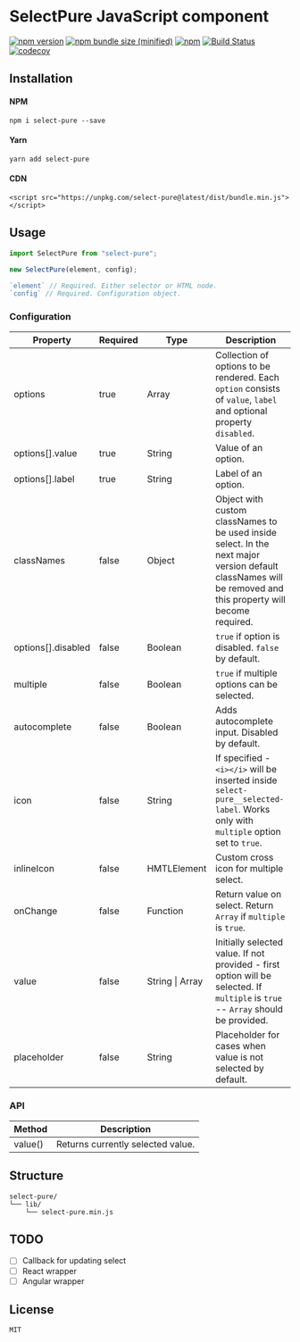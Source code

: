 # SelectPure JavaScript component

[![npm version](https://img.shields.io/npm/v/select-pure.svg)](https://www.npmjs.com/package/select-pure)
[![npm bundle size (minified)](https://img.shields.io/bundlephobia/min/select-pure.svg)](https://www.npmjs.com/package/select-pure)
[![npm](https://img.shields.io/npm/dt/select-pure.svg)](https://www.npmjs.com/package/select-pure)
[![Build Status](https://travis-ci.org/dudyn5ky1/select-pure.svg?branch=master)](https://travis-ci.org/dudyn5ky1/select-pure)
[![codecov](https://codecov.io/gh/dudyn5ky1/select-pure/branch/master/graph/badge.svg)](https://codecov.io/gh/dudyn5ky1/select-pure)

## Installation

#### NPM

```
npm i select-pure --save
```

#### Yarn

```
yarn add select-pure
```

#### CDN

```
<script src="https://unpkg.com/select-pure@latest/dist/bundle.min.js"></script>
```
## Usage

```javascript
import SelectPure from "select-pure";

new SelectPure(element, config);

`element` // Required. Either selector or HTML node.
`config` // Required. Configuration object.
```

### Configuration

| Property | Required | Type | Description |
| --- | --- | --- | --- |
| options | true | Array | Collection of options to be rendered. Each `option` consists of `value`, `label` and optional property `disabled`.  |
| options[].value | true | String | Value of an option. |
| options[].label | true | String | Label of an option. |
| classNames | false | Object | Object with custom classNames to be used inside select. In the next major version default classNames will be removed and this property will become required. |
| options[].disabled | false | Boolean | `true` if option is disabled. `false` by default. |
| multiple | false | Boolean | `true` if multiple options can be selected. |
| autocomplete | false | Boolean | Adds autocomplete input. Disabled by default. |
| icon | false | String | If specified - `<i></i>` will be inserted inside `select-pure__selected-label`. Works only with `multiple` option set to `true`. |
| inlineIcon | false | HMTLElement | Custom cross icon for multiple select. |
| onChange | false | Function | Return value on select. Return `Array` if `multiple` is `true`. |
| value | false | String \| Array | Initially selected value. If not provided - first option will be selected. If `multiple` is `true` -- `Array` should be provided. |
| placeholder | false | String | Placeholder for cases when value is not selected by default. |

### API

| Method | Description |
| --- | --- |
| value() | Returns currently selected value. |

## Structure

```
select-pure/
└── lib/
    └── select-pure.min.js
```

## TODO

- [ ] Callback for updating select
- [ ] React wrapper
- [ ] Angular wrapper

## License

```MIT```
